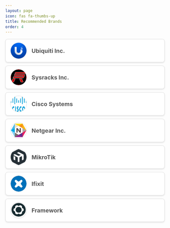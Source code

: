 ```yaml
---
layout: page
icon: fas fa-thumbs-up
title: Recommended Brands
order: 4
---
```


<style>
  .brand-button {
    display: flex;
    align-items: center;
    background-color: #ffffff;
    border: 1px solid #ddd;
    border-radius: 8px;
    padding: 10px 15px;
    margin: 10px 0;
    box-shadow: 0 2px 4px rgba(0, 0, 0, 0.1);
    transition: transform 0.2s, box-shadow 0.2s, background-color 0.3s;
    animation: fadeIn 0.5s ease-in-out;
    cursor: pointer;
  }

  .brand-button:hover {
    transform: translateY(-3px);
    box-shadow: 0 4px 8px rgba(0, 0, 0, 0.2);
    background-color: #f0f0f0;
  }

  .brand-button img {
    width: 50px;
    height: 50px;
    margin-right: 15px;
    border-radius: 50%;
    border: 1px solid #ddd;
  }

  .brand-button span {
    font-size: 18px;
    font-weight: bold;
    color: #555;
  }

  .brand-link {
    display: none;
  }

  @keyframes fadeIn {
    from {
      opacity: 0;
      transform: translateY(10px);
    }
    to {
      opacity: 1;
      transform: translateY(0);
    }
  }
</style>

<div class="brand-button" onclick="window.location.href='#';">
  <img src="/assets/img/brand-icons/ubiquiti-logo.png" alt="Ubiquiti Logo"> 
  <span>Ubiquiti Inc.</span>
  <a href="https://www.ui.com/" class="brand-link">Visit Website</a>
</div>

<div class="brand-button" onclick="window.location.href='#';">
  <img src="/assets/img/brand-icons/sysracks-logo.png" alt="Sysracks Logo"> 
  <span>Sysracks Inc.</span>
  <a href="https://sysracks.com/" class="brand-link">Visit Website</a>
</div>

<div class="brand-button" onclick="window.location.href='#';">
  <img src="/assets/img/brand-icons/cisco-logo.png" alt="Cisco Logo"> 
  <span>Cisco Systems</span>
  <a href="https://www.cisco.com/" class="brand-link">Visit Website</a>
</div>

<div class="brand-button" onclick="window.location.href='#';">
  <img src="/assets/img/brand-icons/netgear-logo.png" alt="Netgear Logo"> 
  <span>Netgear Inc.</span>
  <a href="https://www.netgear.com/" class="brand-link">Visit Website</a>
</div>

<div class="brand-button" onclick="window.location.href='#';">
  <img src="/assets/img/brand-icons/mikrotik-logo.png" alt="MikroTik Logo"> 
  <span>MikroTik</span>
  <a href="https://mikrotik.com/" class="brand-link">Visit Website</a>
</div>

<div class="brand-button" onclick="window.location.href='https://www.ifixit.com/';">
  <img src="/assets/img/brand-icons/ifixit-logo.png" alt="Ifixit Logo"> 
  <span>Ifixit</span>
  <a href="https://www.ifixit.com/" class="brand-link">Visit Website</a>
</div>

<div class="brand-button" onclick="window.location.href='https://frame.work/';">
  <img src="/assets/img/brand-icons/framework-logo.png" alt="Framework Logo"> 
  <span>Framework</span>
  <a href="https://frame.work/" class="brand-link">Visit Website</a>
</div>
